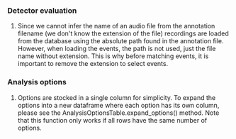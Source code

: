 ### Detector evaluation

1. Since we cannot infer the name of an audio file from the annotation filename (we don't know the extension of the file) recordings are loaded from the database using the absolute path found in the annotation file. However, when loading the events, the path is not used, just the file name without extension. This is why before matching events, it is important to remove the extension to select events.

### Analysis options

1. Options are stocked in a single column for simplicity. To expand the options into a new dataframe where each option has its own column, please see the AnalysisOptionsTable.expand_options() method. Note that this function only works if all rows have the same number of options.